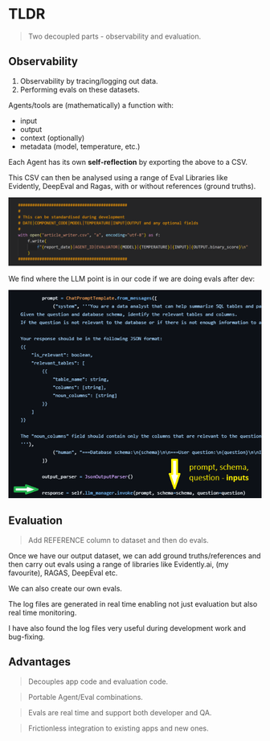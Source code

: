 # TLDR

> Two decoupled parts - observability and evaluation.

## Observability

1. Observability by tracing/logging out data.
2. Performing evals on these datasets.

Agents/tools are (mathematically) a function with:

- input
- output
- context (optionally)
- metadata (model, temperature, etc.)

Each Agent has its own **self-reflection** by exporting the above to a CSV.

This CSV can then be analysed using a range of Eval Libraries like Evidently, DeepEval and Ragas, with or without references (ground truths).

![Log](./images/example_log_print.png)

We find where the LLM point is in our code if we are doing evals after dev:

![LLM](./images/case_study4/sql-agent-2.png)

## Evaluation

> Add REFERENCE column to dataset and then do evals.

Once we have our output dataset, we can add ground truths/references and then carry out evals using a range of libraries like Evidently.ai, (my favourite), RAGAS, DeepEval etc.

We can also create our own evals.

The log files are generated in real time enabling not just evaluation but also real time monitoring.

I have also found the log files very useful during development work and bug-fixing.

## Advantages

> Decouples app code and evaluation code.

> Portable Agent/Eval combinations.

> Evals are real time and support both developer and QA.

> Frictionless integration to existing apps and new ones.
